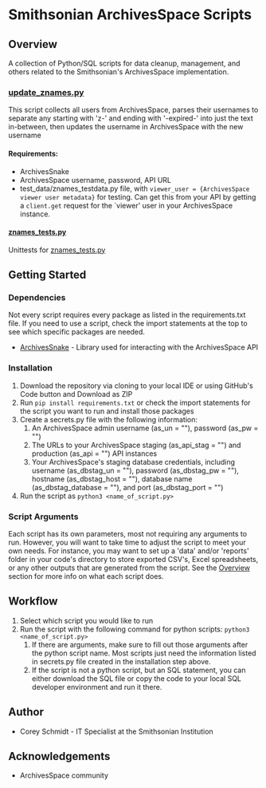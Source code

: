 # Smithsonian ArchivesSpace Scripts
## Overview
A collection of Python/SQL scripts for data cleanup, management, and others related to the Smithsonian's ArchivesSpace 
implementation.

### [update_znames.py](python_scripts/update_znames.py)

This script collects all users from ArchivesSpace, parses their usernames to separate any starting with 'z-' and
ending with '-expired-' into just the text in-between, then updates the username in ArchivesSpace with the new 
username

#### Requirements:
- ArchivesSnake
- ArchivesSpace username, password, API URL
- test_data/znames_testdata.py file, with `viewer_user = {ArchivesSpace viewer user metadata}` for testing. Can get this
from your API by getting a `client.get` request for the `viewer' user in your ArchivesSpace instance.

#### [znames_tests.py](tests/znames_tests.py)

Unittests for [znames_tests.py](tests/znames_tests.py)

## Getting Started

### Dependencies
Not every script requires every package as listed in the requirements.txt file. If you need to use a script, check the 
import statements at the top to see which specific packages are needed.

- [ArchivesSnake](https://github.com/archivesspace-labs/ArchivesSnake) - Library used for interacting with the 
ArchivesSpace API

### Installation

1. Download the repository via cloning to your local IDE or using GitHub's Code button and Download as ZIP
2. Run `pip install requirements.txt` or check the import statements for the script you want to run and install those 
packages
3. Create a secrets.py file with the following information:
   1. An ArchivesSpace admin username (as_un = ""), password (as_pw = "")
   2. The URLs to your ArchivesSpace staging (as_api_stag = "") and production (as_api = "") API instances
   3. Your ArchivesSpace's staging database credentials, including username (as_dbstag_un = ""), 
   password (as_dbstag_pw = ""), hostname (as_dbstag_host = ""), database name (as_dbstag_database = ""), and 
   port (as_dbstag_port = "")
4. Run the script as `python3 <name_of_script.py>`

### Script Arguments
Each script has its own parameters, most not requiring any arguments to run. However, you will want to take time to 
adjust the script to meet your own needs. For instance, you may want to set up a 'data' and/or 'reports' folder in your 
code's directory to store exported CSV's, Excel spreadsheets, or any other outputs that are generated from the script. 
See the [Overview](#Overview) section for more info on what each script does.

## Workflow
1. Select which script you would like to run
2. Run the script with the following command for python scripts: `python3 <name_of_script.py>`
   1. If there are arguments, make sure to fill out those arguments after the python script name. Most scripts just 
   need the information listed in secrets.py file created in the installation step above.
   2. If the script is not a python script, but an SQL statement, you can either download the SQL file or copy the code
   to your local SQL developer environment and run it there.

## Author

- Corey Schmidt - IT Specialist at the Smithsonian Institution

## Acknowledgements

- ArchivesSpace community